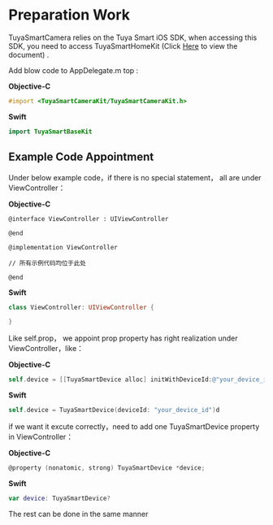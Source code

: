 # Preparation Work

TuyaSmartCamera relies on the Tuya Smart iOS SDK, when accessing this SDK, you need to access TuyaSmartHomeKit (Click [Here](https://tuyainc.github.io/tuyasmart_home_ios_sdk_doc/en/) to view the document) .

Add blow code to AppDelegate.m top :

__Objective-C__

```objective-c
#import <TuyaSmartCameraKit/TuyaSmartCameraKit.h>
```

__Swift__

``` swift
import TuyaSmartBaseKit
```

## Example Code Appointment

Under below example code，if there is no special statement， all are under ViewController： 


__Objective-C__

```
@interface ViewController : UIViewController

@end

@implementation ViewController

// 所有示例代码均位于此处

@end
```

__Swift__

```swift
class ViewController: UIViewController {

}
```

Like self.prop， we appoint prop property has right realization under ViewController，like：

__Objective-C__

``` objectivec
self.device = [[TuyaSmartDevice alloc] initWithDeviceId:@"your_device_id"];
```

__Swift__

``` swift
self.device = TuyaSmartDevice(deviceId: "your_device_id")d
```

if we want it excute correctly，need to add one TuyaSmartDevice property in ViewController：


__Objective-C__

``` objectivec
@property (nonatomic, strong) TuyaSmartDevice *device;
```

__Swift__

``` swift
var device: TuyaSmartDevice?
```

The rest can be done in the same manner
